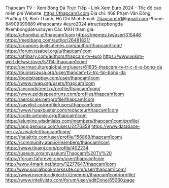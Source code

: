 Thapcam TV - Xem Bóng Đá Trực Tiếp - Link Xem Euro 2024 - Tốc độ cao miễn phí
Website: https://thapcam1.com
Địa chỉ: 468 Phạm Văn Đồng, Phường 13, Bình Thạnh, Hồ Chí Minh
Email: Thapcamtv1@gmail.com
Phone: 84909399889
#thapcamtv #euro2024 #tructiepbongda #xembongdatructuyen
Các MXH tham gia:
https://chomikuj.pl/thapcam1com 
https://memes.tw/user/315446 
https://medibang.com/author/26481821/ 
https://coupons.jiujitsutimes.com/author/thapcam1com/ 
https://forum.issabel.org/u/thapcam1com 
https://afribary.com/authors/thapcam-tv-euro 
https://www.wisim-welt.de/wsc/user/57114-thapcam1com/ 
https://permacultureglobal.org/users/61835-thapcam-tv-tr-c-ti-p-bong-da 
https://buonacausa.org/user/thapcam-tv-trc-tip-bong-da 
https://bootstrapbay.com/user/thapcam1com 
https://www.rwaq.org/users/thapcam1com 
https://secondstreet.ru/profile/thapcam1com/ 
https://www.zeldaspeedruns.com/profiles/thapcam1com 
https://aeroscale.net/profile/thapcam1com 
https://savelist.co/profile/users/thapcam1com 
https://www.hoaxbuster.com/redacteur/thapcam1com 
https://code.antopie.org/thapcam1com  
https://elumine.wisdmlabs.com/members/thapcam1com/profile/ 
https://app.geniusu.com/users/2476359 
https://www.databaze-her.cz/uzivatele/thapcam1com/ 
https://halaltrip.com/user/profile/156868/thapcam1com/ 
https://community.abp.io/members/thapcam1com  
https://www.tinami.com/profile/402234 
https://useum.org/myuseum/Thapcam%20TV%20 
https://forum.faforever.com/user/thapcam1com 
http://www.4mark.net/story/12277647/thapcam1com 
http://www.socialbookmarkssite.com/user/thapcam1com/ 
https://www.inventoridigiochi.it/membri/thapcam1com/profile/ 
https://www.intelivisto.com/forum/user/editDone/65060.page 
